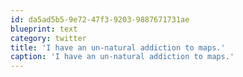 ```yaml
---
id: da5ad5b5-9e72-47f3-9203-9887671731ae
blueprint: text
category: twitter
title: 'I have an un-natural addiction to maps.'
caption: 'I have an un-natural addiction to maps.'
---
```

